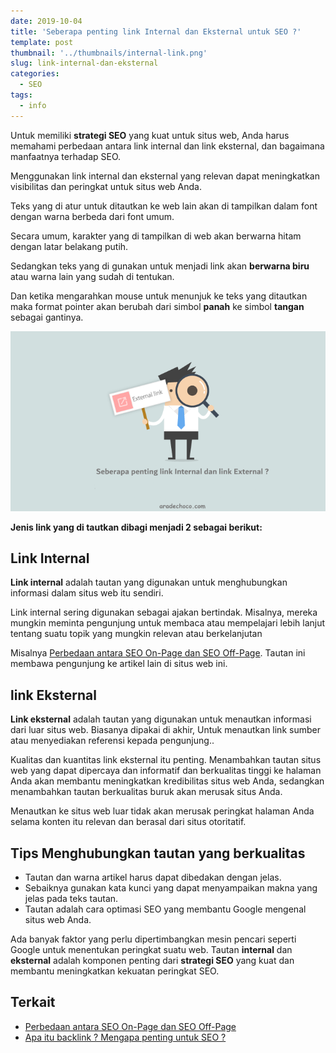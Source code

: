 ```yaml
---
date: 2019-10-04
title: 'Seberapa penting link Internal dan Eksternal untuk SEO ?'
template: post
thumbnail: '../thumbnails/internal-link.png'
slug: link-internal-dan-eksternal
categories:
  - SEO
tags:
  - info
---
```


Untuk memiliki **strategi SEO** yang kuat untuk situs web, Anda harus memahami perbedaan antara link internal dan link eksternal, dan bagaimana manfaatnya terhadap SEO. 

Menggunakan link internal dan eksternal yang relevan dapat meningkatkan visibilitas dan peringkat untuk situs web Anda.

Teks yang di atur untuk ditautkan ke web lain akan di tampilkan dalam font dengan warna berbeda dari font umum.

Secara umum, karakter yang di tampilkan di web akan berwarna hitam dengan latar belakang putih.

Sedangkan teks yang di gunakan untuk menjadi link akan **berwarna biru** atau warna lain yang sudah di tentukan.

Dan ketika mengarahkan mouse untuk menunjuk ke teks yang ditautkan maka format pointer akan berubah dari simbol **panah** ke simbol **tangan** sebagai gantinya.

![](../thumbnails/external-link.png)

**Jenis link yang di tautkan dibagi menjadi 2 sebagai berikut:**

## Link Internal 

**Link internal** adalah tautan yang digunakan untuk menghubungkan informasi dalam situs web itu sendiri. 

Link internal sering digunakan sebagai ajakan bertindak. Misalnya, mereka mungkin meminta pengunjung untuk membaca atau mempelajari lebih lanjut tentang suatu topik yang mungkin relevan atau berkelanjutan

Misalnya [Perbedaan antara SEO On-Page dan SEO Off-Page](https://www.aradechoco.com/seo-on-page-dan-seo-off-page/). Tautan ini membawa pengunjung ke artikel lain di situs web ini.

## link Eksternal

**Link eksternal** adalah tautan yang digunakan untuk menautkan informasi dari luar situs web. Biasanya dipakai di akhir, Untuk menautkan link sumber atau menyediakan referensi kepada pengunjung.. 

Kualitas dan kuantitas link eksternal itu penting. Menambahkan tautan situs web yang dapat dipercaya dan informatif dan berkualitas tinggi ke halaman Anda akan membantu meningkatkan kredibilitas situs web Anda, sedangkan menambahkan tautan berkualitas buruk akan merusak situs Anda.

Menautkan ke situs web luar tidak akan merusak peringkat halaman Anda selama konten itu relevan dan berasal dari situs otoritatif.

## Tips Menghubungkan tautan yang berkualitas

- Tautan dan warna artikel harus dapat dibedakan dengan jelas. 
- Sebaiknya gunakan kata kunci yang dapat menyampaikan makna yang jelas pada teks tautan.
- Tautan adalah cara optimasi SEO yang membantu Google mengenal situs web Anda.

Ada banyak faktor yang perlu dipertimbangkan mesin pencari seperti Google untuk menentukan peringkat suatu web. Tautan **internal** dan **eksternal** adalah komponen penting dari **strategi SEO** yang kuat dan membantu meningkatkan kekuatan peringkat SEO.

## Terkait

- [Perbedaan antara SEO On-Page dan SEO Off-Page](https://www.aradechoco.com/seo-on-page-dan-seo-off-page/)
- [Apa itu backlink ? Mengapa penting untuk SEO ?](https://www.aradechoco.com/apa-itu-backlink/)
